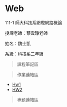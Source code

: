 # Web
111-1 師大科技系網際網路概論

授課老師：蔡雲琤老師

姓名：魏士凱

系級：科技系二年級

>課程筆記區


>作業連結區
+ [Hw1](https://www.youtube.com/watch?v=TV-MQ8EgHlI)
+ [HW2]()

>專題連結區

